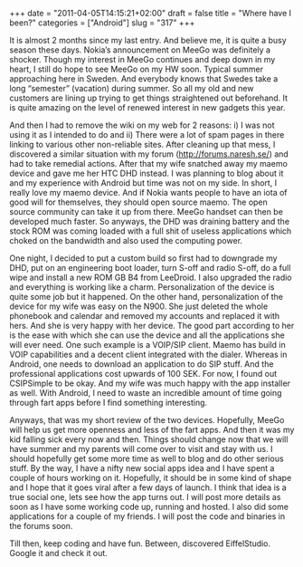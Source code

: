 +++
date = "2011-04-05T14:15:21+02:00"
draft = false
title = "Where have I been?"
categories = ["Android"]
slug = "317"
+++

It is almost 2 months since my last entry. And believe me, it is quite a busy season these days. Nokia’s announcement on MeeGo was definitely a shocker. Though my interest in MeeGo continues and deep down in my heart, I still do hope to see MeeGo on my HW soon. Typical summer approaching here in Sweden. And everybody knows that Swedes take a long “semester” (vacation) during summer. So all my old and new customers are lining up trying to get things straightened out beforehand. It is quite amazing on the level of renewed interest in new gadgets this year.

And then I had to remove the wiki on my web for 2 reasons: i) I was not using it as I intended to do and ii) There were a lot of spam pages in there linking to various other non-reliable sites. After cleaning up that mess, I discovered a similar situation with my forum (<a href="http://forums.naresh.se/">http://forums.naresh.se/</a>) and had to take remedial actions. After that my wife snatched away my maemo device and gave me her HTC DHD instead. I was planning to blog about it and my experience with Android but time was not on my side. In short, I really love my maemo device. And if Nokia wants people to have an iota of good will for themselves, they should open source maemo. The open source community can take it up from there. MeeGo handset can then be developed much faster. So anyways, the DHD was draining battery and the stock ROM was coming loaded with a full shit of useless applications which choked on the bandwidth and also used the computing power.

One night, I decided to put a custom build so first had to downgrade my DHD, put on an engineering boot loader, turn S-off and radio S-off, do a full wipe and install a new ROM GB B4 from LeeDroid. I also upgraded the radio and everything is working like a charm. Personalization of the device is quite some job but it happened. On the other hand, personalization of the device for my wife was easy on the N900. She just deleted the whole phonebook and calendar and removed my accounts and replaced it with hers. And she is very happy with her device. The good part according to her is the ease with which she can use the device and all the applications she will ever need. One such example is a VOIP/SIP client. Maemo has build in VOIP capabilities and a decent client integrated with the dialer. Whereas in Android, one needs to download an application to do SIP stuff. And the professional applications cost upwards of 100 SEK. For now, I found out CSIPSimple to be okay. And my wife was much happy with the app installer as well. With Android, I need to waste an incredible amount of time going through fart apps before I find something interesting.

Anyways, that was my short review of the two devices. Hopefully, MeeGo will help us get more openness and less of the fart apps. And then it was my kid falling sick every now and then. Things should change now that we will have summer and my parents will come over to visit and stay with us. I should hopefully get some more time as well to blog and do other serious stuff. By the way, I have a nifty new social apps idea and I have spent a couple of hours working on it. Hopefully, it should be in some kind of shape and I hope that it goes viral after a few days of launch. I think that idea is a true social one, lets see how the app turns out. I will post more details as soon as I have some working code up, running and hosted. I also did some applications for a couple of my friends. I will post the code and binaries in the forums soon.

Till then, keep coding and have fun. Between, discovered EiffelStudio. Google it and check it out.
